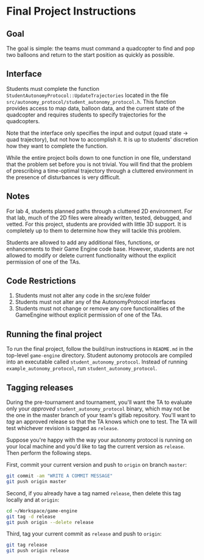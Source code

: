 # Final Project Instructions
## Goal
The goal is simple: the teams must command a quadcopter to find and pop two
balloons and return to the start position as quickly as possible.

## Interface
Students must complete the function `StudentAutonomyProtocol::UpdateTrajectories`
located in the file `src/autonomy_protocol/student_autonomy_protocol.h`. This
function provides access to map data, balloon data, and the current state of the
quadcopter and requires students to specify trajectories for the quadcopters. 

Note that the interface only specifies the input and output (quad state -> quad
trajectory), but not how to accomplish it. It is up to students' discretion how
they want to complete the function.

While the entire project boils down to one function in one file, understand that
the problem set before you is not trivial. You will find that the problem of
prescribing a time-optimal trajectory through a cluttered environment in the
presence of disturbances is very difficult. 

## Notes
For lab 4, students planned paths through a cluttered 2D environment. For that
lab, much of the 2D files were already written, tested, debugged, and vetted.
For this project, students are provided with little 3D support. It is completely
up to them to determine how they will tackle this problem.

Students are allowed to add any additional files, functions, or enhancements to
their Game Engine code base. However, students are not allowed to modify or
delete current functionality without the explicit permission of one of the TAs.

## Code Restrictions
1) Students must not alter any code in the src/exe folder
2) Students must not alter any of the AutonomyProtocol interfaces
3) Students must not change or remove any core functionalities of the GameEngine
without explicit permission of one of the TAs.

## Running the final project
To run the final project, follow the build/run instructions in `README.md` in
the top-level `game-engine` directory. Student autonomy protocols are compiled
into an executable called `student_autonomy_protocol`. Instead of running
`example_autonomy_protocol`, run `student_autonomy_protocol`.

## Tagging releases
During the pre-tournament and tournament, you'll want the TA to evaluate only
your *approved* `student_autonomy_protocol` binary, which may not be the one
in the master branch of your team's gitlab repository.  You'll want to *tag*
an approved release so that the TA knows which one to test.  The TA will test
whichever revision is tagged as `release`.

Suppose you're happy with the way your autonomy protocol is running on your
local machine and you'd like to tag the current version as `release`.  Then
perform the following steps.

First, commit your current version and push to `origin` on branch `master`:
```bash
git commit -am "WRITE A COMMIT MESSAGE"
git push origin master
```

Second, if you already have a tag named `release`, then delete this
tag locally and at `origin`:
```bash
cd ~/Workspace/game-engine
git tag -d release
git push origin --delete release
```

Third, tag your current commit as `release` and push to `origin`:
```bash
git tag release
git push origin release
```

